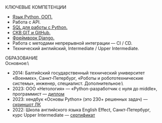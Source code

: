 КЛЮЧЕВЫЕ КОМПЕТЕНЦИИ
* [Язык Python, ООП.](https://github.com/millana4/millana4/blob/main/certificate_4_advanced_python.pdf)
* Работа с API.
* [SQL для работы с Python.](https://github.com/millana4/millana4/blob/main/certificate_3_db_for_python_dev.pdf)
* [СКВ GIT и GitHub.](https://github.com/millana4/millana4/blob/main/certificate_2_git.pdf)
* [Фреймворк Django.](https://github.com/millana4/millana4/blob/main/certificate_6_django.pdf)
* Работа с методами непрерывной интеграции — CI / CD.
* Технический английский, Intermediate / Upper Intermediate.

ОБРАЗОВАНИЕ\
Основное:\
* 2014: Балтийский государственный технический университет «Военмех», Санкт-Петербург, «Роботы и робототехнические системы», инженер, специалист.
Дополнительное:\
* 2023: ООО «Нетология» — «Python-разработчик с нуля до middle», программист — [диплом](https://github.com/millana4/millana4/blob/main/%D0%BF%D1%80%D0%B8%D0%BB%D0%BE%D0%B6%D0%B5%D0%BD%D0%B8%D0%B5.jpg)
* 2023: хендбук «Основы Python» (это 230+ решенных задач) — [скриншот ЛК](https://github.com/millana4/millana4/blob/main/%D1%85%D0%B5%D0%BD%D0%B4%D0%B1%D1%83%D0%BA%20%D0%AF%D0%BD%D0%B4%D0%B5%D0%BA%D1%81%D0%B0%20%D0%9E%D1%81%D0%BD%D0%BE%D0%B2%D1%8B%20Python.jpg)
* 2022: Школа английского языка English Effect, Санкт-Петербург, курс Upper Intermediate — [сертификат](https://github.com/millana4/millana4/blob/main/%D0%94%D0%B8%D0%BF%D0%BB%D0%BE%D0%BC%20%D0%922%20English%20Effect%201.jpg)

